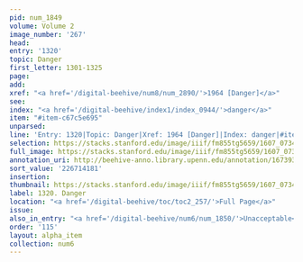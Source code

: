 ```yaml
---
pid: num_1849
volume: Volume 2
image_number: '267'
head:
entry: '1320'
topic: Danger
first_letter: 1301-1325
page:
add:
xref: "<a href='/digital-beehive/num8/num_2890/'>1964 [Danger]</a>"
see:
index: "<a href='/digital-beehive/index1/index_0944/'>danger</a>"
item: "#item-c67c5e695"
unparsed:
line: 'Entry: 1320|Topic: Danger|Xref: 1964 [Danger]|Index: danger|#item-c67c5e695'
selection: https://stacks.stanford.edu/image/iiif/fm855tg5659/1607_0734/458,4181,2827,521/full/0/default.jpg
full_image: https://stacks.stanford.edu/image/iiif/fm855tg5659/1607_0734/full/full/0/default.jpg
annotation_uri: http://beehive-anno.library.upenn.edu/annotation/1673935579642
sort_value: '226714181'
insertion:
thumbnail: https://stacks.stanford.edu/image/iiif/fm855tg5659/1607_0734/458,4181,600,180/250,/0/default.jpg
label: 1320. Danger
location: "<a href='/digital-beehive/toc/toc2_257/'>Full Page</a>"
issue:
also_in_entry: "<a href='/digital-beehive/num6/num_1850/'>Unacceptable</a>"
order: '115'
layout: alpha_item
collection: num6
---
```

